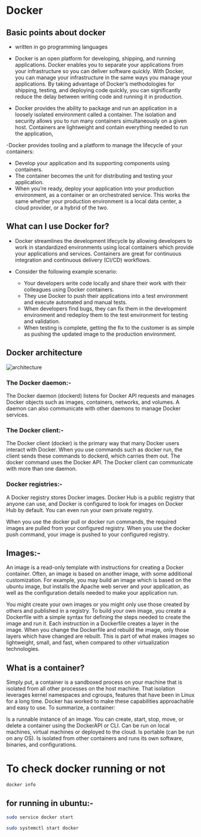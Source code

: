 


# Docker

## Basic points about docker
- written in go programming languages
- Docker is an open platform for developing, shipping, and running applications. Docker enables you to separate your applications from your infrastructure so you can deliver software quickly. With Docker, you can manage your infrastructure in the same ways you manage your applications. By taking advantage of Docker’s methodologies for shipping, testing, and deploying code quickly, you can significantly reduce the delay between writing code and running it in production.

- Docker provides the ability to package and run an application in a loosely isolated environment called a container. The isolation and security allows you to run many containers simultaneously on a given host. Containers are lightweight and contain everything needed to run the application, 

-Docker provides tooling and a platform to manage the lifecycle of your containers:
  - Develop your application and its supporting components using containers.
  - The container becomes the unit for distributing and testing your application.
  - When you’re ready, deploy your application into your production environment, as a container or an orchestrated service. This works the same whether your production environment is a local data center, a cloud provider, or a hybrid of the two.


## What can I use Docker for?
- Docker streamlines the development lifecycle by allowing developers to work in standardized environments using local containers which provide your applications and services. Containers are great for continuous integration and continuous delivery (CI/CD) workflows.

- Consider the following example scenario:
  - Your developers write code locally and share their work with their colleagues using Docker containers.
  - They use Docker to push their applications into a test environment and execute automated and manual tests.
  - When developers find bugs, they can fix them in the development environment and redeploy them to the test environment for testing and validation.
  - When testing is complete, getting the fix to the customer is as simple as pushing the updated image to the production environment.


## Docker architecture
![architecture](https://docs.docker.com/assets/images/architecture.svg)

### The Docker daemon:-
The Docker daemon (dockerd) listens for Docker API requests and manages Docker objects such as images, containers, networks, and volumes. A daemon can also communicate with other daemons to manage Docker services.


### The Docker client:-
The Docker client (docker) is the primary way that many Docker users interact with Docker. When you use commands such as docker run, the client sends these commands to dockerd, which carries them out. The docker command uses the Docker API. The Docker client can communicate with more than one daemon.


### Docker registries:-
A Docker registry stores Docker images. Docker Hub is a public registry that anyone can use, and Docker is configured to look for images on Docker Hub by default. You can even run your own private registry.

When you use the docker pull or docker run commands, the required images are pulled from your configured registry. When you use the docker push command, your image is pushed to your configured registry.


## Images:-
An image is a read-only template with instructions for creating a Docker container. Often, an image is based on another image, with some additional customization. For example, you may build an image which is based on the ubuntu image, but installs the Apache web server and your application, as well as the configuration details needed to make your application run.

You might create your own images or you might only use those created by others and published in a registry. To build your own image, you create a Dockerfile with a simple syntax for defining the steps needed to create the image and run it. Each instruction in a Dockerfile creates a layer in the image. When you change the Dockerfile and rebuild the image, only those layers which have changed are rebuilt. This is part of what makes images so lightweight, small, and fast, when compared to other virtualization technologies.



## What is a container?
Simply put, a container is a sandboxed process on your machine that is isolated from all other processes on the host machine. That isolation leverages kernel namespaces and cgroups, features that have been in Linux for a long time. Docker has worked to make these capabilities approachable and easy to use. To summarize, a container:

Is a runnable instance of an image. You can create, start, stop, move, or delete a container using the DockerAPI or CLI.
Can be run on local machines, virtual machines or deployed to the cloud.
Is portable (can be run on any OS).
Is isolated from other containers and runs its own software, binaries, and configurations.



# To check docker running or not
```bash
docker info

```


## for running in ubuntu:-

```bash
sudo service docker start
```


```bash
sudo systemctl start docker
```











